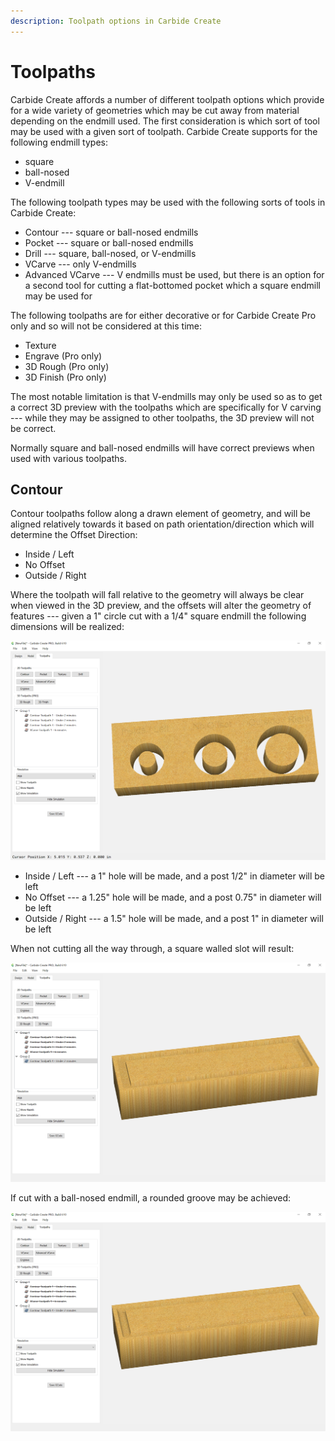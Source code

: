 ```yaml
---
description: Toolpath options in Carbide Create
---
```


# Toolpaths

Carbide Create affords a number of different toolpath options which provide for a wide variety of geometries which may be cut away from material depending on the endmill used. The first consideration is which sort of tool may be used with a given sort of toolpath. Carbide Create supports for the following endmill types:

* square
* ball-nosed
* V-endmill

The following toolpath types may be used with the following sorts of tools in Carbide Create:

* Contour --- square or ball-nosed endmills
* Pocket --- square or ball-nosed endmills
* Drill --- square, ball-nosed, or V-endmills
* VCarve --- only V-endmills
* Advanced VCarve --- V endmills must be used, but there is an option for a second tool for cutting a flat-bottomed pocket which a square endmill may be used for

The following toolpaths are for either decorative or for Carbide Create Pro only and so will not be considered at this time:

* Texture 
* Engrave (Pro only)
* 3D Rough (Pro only)
* 3D Finish (Pro only)

The most notable limitation is that V-endmills may only be used so as to get a correct 3D preview with the toolpaths which are specifically for V carving --- while they may be assigned to other toolpaths, the 3D preview will not be correct.

Normally square and ball-nosed endmills will have correct previews when used with various toolpaths.

## Contour

Contour toolpaths follow along a drawn element of geometry, and will be aligned relatively towards it based on path orientation/direction which will determine the Offset Direction:

* Inside / Left
* No Offset
* Outside / Right

Where the toolpath will fall relative to the geometry will always be clear when viewed in the 3D preview, and the offsets will alter the geometry of features --- given a 1" circle cut with a 1/4" square endmill the following dimensions will be realized:

![Carbide Create | Contour Toolpath | Offsets](<.gitbook/assets/image (91).png>)

* Inside / Left --- a 1" hole will be made, and a post 1/2" in diameter will be left
* No Offset --- a 1.25" hole will be made, and a post 0.75" in diameter will be left
* Outside / Right --- a 1.5" hole will be made, and a post 1" in diameter will be left

When not cutting all the way through, a square walled slot will result:

![](<.gitbook/assets/image (90).png>)

If cut with a ball-nosed endmill, a rounded groove may be achieved:

![](<.gitbook/assets/image (89).png>)



